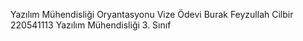 Yazılım Mühendisliği Oryantasyonu Vize Ödevi
Burak Feyzullah Cilbir
220541113
Yazılım Mühendisliği 3. Sınıf
